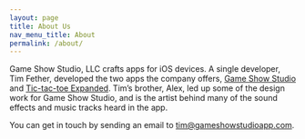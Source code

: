 ```yaml
---
layout: page
title: About Us
nav_menu_title: About
permalink: /about/
---
```


Game Show Studio, LLC crafts apps for iOS devices. A single developer, Tim Fether, developed the two apps the company offers, [Game Show Studio](/) and [Tic-tac-toe Expanded](http://tictactoe.gameshowstudioapp.com/). Tim’s brother, Alex, led up some of the design work for Game Show Studio, and is the artist behind many of the sound effects and music tracks heard in the app.

You can get in touch by sending an email to [tim@gameshowstudioapp.com](tim@gameshowstudioapp.com).
